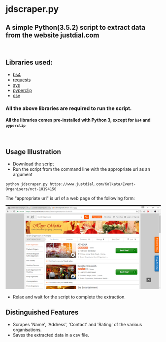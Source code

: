 # jdscraper.py
## A simple Python(3.5.2) script to extract data from the website justdial.com

<br />

## Libraries used:
- [bs4](https://www.crummy.com/software/BeautifulSoup/bs4/doc/)
- [requests](http://docs.python-requests.org/en/master/)
- [sys](https://docs.python.org/2/library/sys.html)
- [pyperclip](https://media.readthedocs.org/pdf/pyperclip/latest/pyperclip.pdf)
- [csv](https://docs.python.org/3.5/library/csv.html)

### All the above libraries are required to run the script.
#### All the libraries comes pre-installed with Python 3, except for ```bs4``` and ```pyperclip```

<br/>

## Usage Illustration 
- Download the script
- Run the script from the command line with the appropriate url as an argument
```
python jdscraper.py https://www.justdial.com/Kolkata/Event-Organisers/nct-10194150
```
The "appropriate url" is url of a web page of the following form:

![alt text](img/1.png "'appropriate url' webpage screenshot")

- Relax and wait for the script to complete the extraction.

## Distinguished Features
- Scrapes 'Name', 'Address', 'Contact' and 'Rating' of the various organisations.
- Saves the extracted data in a csv file.

